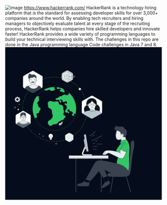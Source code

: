 ![image](https://github.com/grandpaCanCode/reimagined-disco/assets/128002915/ef958bfd-f75d-460d-a3a3-bb87f9edc161)
https://www.hackerrank.com/
HackerRank is a technology hiring platform that is the standard for assessing developer skills for over 3,000+ companies around the world. By enabling tech recruiters and hiring managers to objectively evaluate talent at every stage of the recruiting process, HackerRank helps companies hire skilled developers and innovate faster!
HackerRank provides a wide variety of programming languages to build your technical interviewing skills with. 
The challenges in this repo are done in the Java programming language 
Code challenges in Java 7 and 8.
![person sitting at a table using a PC](image.png)
